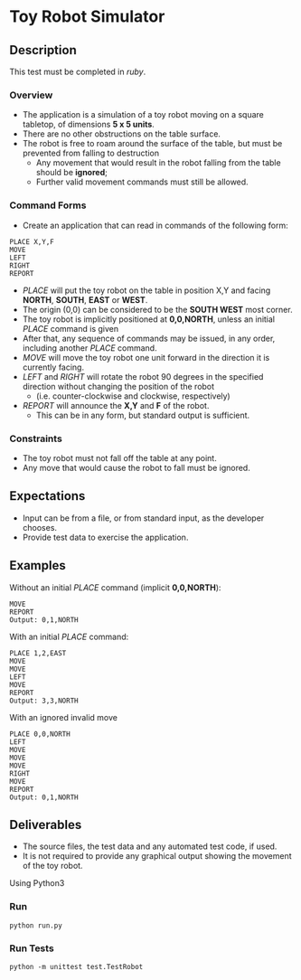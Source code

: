 # Toy Robot Simulator

## Description

This test must be completed in *ruby*.

### Overview

  * The application is a simulation of a toy robot moving on a square tabletop, of dimensions **5 x 5 units**.
  * There are no other obstructions on the table surface.
  * The robot is free to roam around the surface of the table, but must be prevented from falling to destruction
    - Any movement that would result in the robot falling from the table should be **ignored**;
    - Further valid movement commands must still be allowed.

### Command Forms

  * Create an application that can read in commands of the following form:

```
PLACE X,Y,F
MOVE
LEFT
RIGHT
REPORT
```

  * *PLACE* will put the toy robot on the table in position X,Y and facing **NORTH**, **SOUTH**, **EAST** or **WEST**.
  * The origin (0,0) can be considered to be the **SOUTH WEST** most corner.
  * The toy robot is implicitly positioned at **0,0,NORTH**, unless an initial *PLACE* command is given
  * After that, any sequence of commands may be issued, in any order, including another *PLACE* command.
  * *MOVE* will move the toy robot one unit forward in the direction it is currently facing.
  * *LEFT* and *RIGHT* will rotate the robot 90 degrees in the specified direction without changing the position of the robot
    - (i.e. counter-clockwise and clockwise, respectively)
  * *REPORT* will announce the **X,Y** and **F** of the robot.
    - This can be in any form, but standard output is sufficient.

### Constraints

  * The toy robot must not fall off the table at any point.
  * Any move that would cause the robot to fall must be ignored.

## Expectations

  * Input can be from a file, or from standard input, as the developer chooses.
  * Provide test data to exercise the application.

## Examples

Without an initial *PLACE* command (implicit **0,0,NORTH**):

    MOVE
    REPORT
    Output: 0,1,NORTH

With an initial *PLACE* command:

    PLACE 1,2,EAST
    MOVE
    MOVE
    LEFT
    MOVE
    REPORT
    Output: 3,3,NORTH

With an ignored invalid move

    PLACE 0,0,NORTH
    LEFT
    MOVE
    MOVE
    MOVE
    RIGHT
    MOVE
    REPORT
    Output: 0,1,NORTH

## Deliverables

  * The source files, the test data and any automated test code, if used.
* It is not required to provide any graphical output showing the movement of the toy robot.


Using Python3

### Run
```
python run.py
```

### Run Tests
```
python -m unittest test.TestRobot
```
